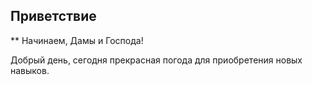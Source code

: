 ## Приветствие
** Начинаем, Дамы и Господа!

Добрый день, сегодня прекрасная погода для приобретения новых навыков.
